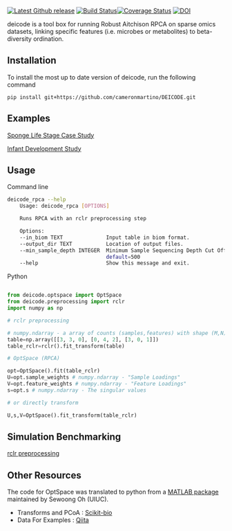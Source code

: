 
[![Latest Github release](https://img.shields.io/github/release/cjm007/DEICODE.svg)](https://github.com/cjm007/DEICODE/releases/latest)
[![Build Status](https://travis-ci.org/cameronmartino/DEICODE.svg?branch=master)](https://travis-ci.org/cameronmartino/DEICODE)[![Coverage Status](https://coveralls.io/repos/github/cjm007/DEICODE/badge.svg?branch=master)](https://coveralls.io/github/cjm007/DEICODE?branch=master)
[![DOI](https://zenodo.org/badge/72654142.svg)](https://zenodo.org/badge/latestdoi/72654142)

deicode is a tool box for running Robust Aitchison RPCA on sparse omics datasets, linking specific features (i.e. microbes or metabolites) to beta-diversity ordination.

## Installation

To install the most up to date version of deicode, run the following command

    pip install git+https://github.com/cameronmartino/DEICODE.git

## Examples

[Sponge Life Stage Case Study](https://github.com/cameronmartino/DEICODE/blob/master/Examples/sponge_biom.ipynb)

[Infant Development Study](https://github.com/cameronmartino/DEICODE/blob/master/Examples/infant_gut.ipynb)

## Usage

Command line
```sh
deicode_rpca --help
    Usage: deicode_rpca [OPTIONS]

    Runs RPCA with an rclr preprocessing step

    Options:
    --in_biom TEXT              Input table in biom format.
    --output_dir TEXT           Location of output files.
    --min_sample_depth INTEGER  Minimum Sample Sequencing Depth Cut Off
                                default=500
    --help                      Show this message and exit.
```

Python
```python

from deicode.optspace import OptSpace
from deicode.preprocessing import rclr
import numpy as np

# rclr preprocessing

# numpy.ndarray - a array of counts (samples,features) with shape (M,N) where N>M
table=np.array([[3, 3, 0], [0, 4, 2], [3, 0, 1]]) 
table_rclr=rclr().fit_transform(table)

# OptSpace (RPCA)

opt=OptSpace().fit(table_rclr)
U=opt.sample_weights # numpy.ndarray - "Sample Loadings" 
V=opt.feature_weights # numpy.ndarray - "Feature Loadings" 
s=opt.s # numpy.ndarray - The singular values

# or directly transform

U,s,V=OptSpace().fit_transform(table_rclr)

```

## Simulation Benchmarking

[rclr preprocessing](https://github.com/cameronmartino/DEICODE/blob/master/Benchmarking/simulations.ipynb)

## Other Resources

The code for OptSpace was translated to python from a [MATLAB package](http://swoh.web.engr.illinois.edu/software/optspace/code.html) maintained by Sewoong Oh (UIUC).

- Transforms and PCoA : [Scikit-bio](https://github.com/biocore/scikit-bio)
- Data For Examples : [Qiita](https://qiita.ucsd.edu/)
